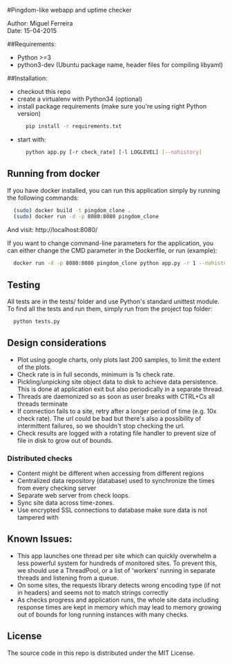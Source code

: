 #Pingdom-like webapp and uptime checker

Author: Miguel Ferreira  
Date: 15-04-2015

##Requirements:

  - Python >=3
  - python3-dev (Ubuntu package name, header files for compiling libyaml)

##Installation:

  - checkout this repo
  - create a virtualenv with Python34 (optional)
  - install package requirements (make sure you're using right Python version)
```sh
      pip install -r requirements.txt
```
  - start with:
```sh
      python app.py [-r check_rate] [-l LOGLEVEL] [--nohistory]
```

## Running from docker

If you have docker installed, you can run this application simply by running the following commands:
```sh
  (sudo) docker build -t pingdom_clone .
  (sudo) docker run -d -p 8080:8080 pingdom_clone
```
And visit:
http://localhost:8080/

If you want to change command-line parameters for the application, you can either change the CMD parameter in the Dockerfile, or run (example):
```sh
  docker run -d -p 8080:8080 pingdom_clone python app.py -r 1 --nohistory -l DEBUG
```

## Testing

All tests are in the tests/ folder and use Python's standard unittest module.
To find all the tests and run them, simply run from the project top folder:
```sh
  python tests.py
```

## Design considerations

  - Plot using google charts, only plots last 200 samples, to limit the extent of the plots.
  - Check rate is in full seconds, minimum is 1s check rate.
  - Pickling/unpicking site object data to disk to achieve data persistence. This is done at application exit but also periodically in a separate thread.
  - Threads are daemonized so as soon as user breaks with CTRL+Cs all threads terminate
  - If connection fails to a site, retry after a longer period of time (e.g. 10x check rate). The url could be bad but there's also a possibility of intermittent failures, so we shouldn't stop checking the url.
  - Check results are logged with a rotating file handler to prevent size of file in disk to grow out of bounds.

### Distributed checks

  - Content might be different when accessing from different regions
  - Centralized data repository (database) used to synchronize the times from every checking server
  - Separate web server from check loops.
  - Sync site data across time-zones.
  - Use encrypted SSL connections to database make sure data is not tampered with

## Known Issues:

  - This app launches one thread per site which can quickly overwhelm a less powerful system for hundreds of monitored sites. To prevent this, we should use a ThreadPool, or a list of 'workers' running in separate threads and listening from a queue.
  - On some sites, the requests library detects wrong encoding type (if not in headers) and seems not to match strings correctly
  - As checks progress and application runs, the whole site data including response times are kept in memory which  may lead to memory growing out of bounds for long running instances with many checks.

## License

The source code in this repo is distributed under the MIT License.
